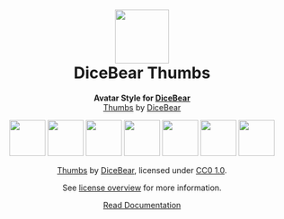 <h1 align="center"><img src="https://www.dicebear.com/logo-readme.svg" width="96" /> <br />DiceBear Thumbs</h1>
<p align="center">
  <strong>Avatar Style for <a href="https://www.dicebear.com/">DiceBear</a></strong><br />
  <a href="https://www.dicebear.com">Thumbs</a> by <a href="https://www.dicebear.com">DiceBear</a>
</p>

<p align="center">
  <img src="https://api.dicebear.com/6.x/thumbs/svg?seed=Mimi" width="64" />
  <img src="https://api.dicebear.com/6.x/thumbs/svg?seed=Sasha" width="64" />
  <img src="https://api.dicebear.com/6.x/thumbs/svg?seed=Lilly" width="64" />
  <img src="https://api.dicebear.com/6.x/thumbs/svg?seed=Tigger" width="64" />
  <img src="https://api.dicebear.com/6.x/thumbs/svg?seed=Bella" width="64" />
  <img src="https://api.dicebear.com/6.x/thumbs/svg?seed=Zoe" width="64" />
  <img src="https://api.dicebear.com/6.x/thumbs/svg?seed=Kitty" width="64" />
</p>

<p align="center">
  <a href="https://www.dicebear.com">Thumbs</a> by
  <a href="https://www.dicebear.com">DiceBear</a>, licensed under
  <a href="https://creativecommons.org/publicdomain/zero/1.0/">CC0 1.0</a>.
</p>
<p align="center">
  See <a href="https://www.dicebear.com/licenses">license overview</a> for more information.
</p>

<p align="center">
  <a href="https://www.dicebear.com/styles/thumbs">
    Read Documentation
  </a>
</p>
